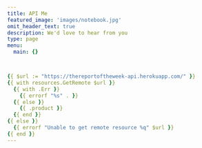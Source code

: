 ```yaml
---
title: API Me
featured_image: 'images/notebook.jpg'
omit_header_text: true
description: We'd love to hear from you
type: page
menu:
  main: {}



{{ $url := "https://thereportoftheweek-api.herokuapp.com/" }}
{{ with resources.GetRemote $url }}
  {{ with .Err }}
    {{ errorf "%s" . }}
  {{ else }}
    {{ .product }}
  {{ end }}
{{ else }}
  {{ errorf "Unable to get remote resource %q" $url }}
{{ end }}
---
```

